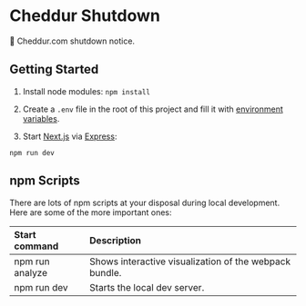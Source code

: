 # Cheddur Shutdown

📣 Cheddur.com shutdown notice.

## Getting Started

1. Install node modules: `npm install`

2. Create a `.env` file in the root of this project and fill it with
[environment variables](https://github.com/joncursi/cheddur-shutdown/blob/master/.env.example).

3. Start [Next.js](https://nextjs.org/) via [Express](https://expressjs.com/):

  ```shell
  npm run dev
  ```

## npm Scripts

There are lots of npm scripts at your disposal during local development.
Here are some of the more important ones:

| Start command          | Description                                            |
|:---------------------- |:------------------------------------------------------ |
| npm run analyze        | Shows interactive visualization of the webpack bundle. |
| npm run dev            | Starts the local dev server.                           |
